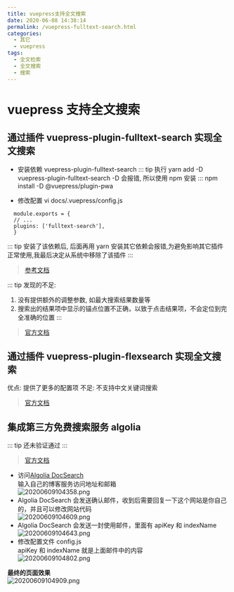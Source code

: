 ```yaml
---
title: vuepress支持全文搜索
date: 2020-06-08 14:38:14
permalink: /vuepress-fulltext-search.html
categories:
  - 其它
  - vuepress
tags:
  - 全文检索
  - 全文搜索
  - 搜索
---
```


# vuepress 支持全文搜索

## 通过插件 vuepress-plugin-fulltext-search 实现全文搜索

- 安装依赖 vuepress-plugin-fulltext-search
  ::: tip
  执行 yarn add -D vuepress-plugin-fulltext-search -D 会报错, 所以使用 npm 安装
  :::
  npm install -D @vuepress/plugin-pwa

- 修改配置
  vi docs/.vuepress/config.js

```
  module.exports = {
  // ...
  plugins: ['fulltext-search'],
  }
```

::: tip
安装了该依赖后, 后面再用 yarn 安装其它依赖会报错,为避免影响其它插件正常使用,我最后决定从系统中移除了该插件
:::

> [参考文档](https://github.com/leo-buneev/vuepress-plugin-fulltext-search)

::: tip
发现的不足:

1. 没有提供额外的调整参数, 如最大搜索结果数量等
2. 搜索出的结果项中显示的锚点位置不正确，以致于点击结果项，不会定位到完全准确的位置
   :::

> [官方文档](https://github.com/leo-buneev/vuepress-plugin-fulltext-search)

## 通过插件 vuepress-plugin-flexsearch 实现全文搜索

优点: 提供了更多的配置项
不足: 不支持中文关键词搜索

> [官方文档](https://github.com/z3by/vuepress-plugin-flexsearch)

## 集成第三方免费搜索服务 algolia

::: tip
还未验证通过
:::

> [官方文档](https://algolia.com)

- 访问[Algolia DocSearch](https://community.algolia.com/docsearch/)  
  输入自己的博客服务访问地址和邮箱  
  ![20200609104358.png](https://cdn.jsdelivr.net/gh/wangshibiaoFlytiger/blog_picBed1/images/20200609104358.png)
- Algolia DocSearch 会发送确认邮件，收到后需要回复一下这个网站是你自己的，并且可以修改网站代码  
  ![20200609104609.png](https://cdn.jsdelivr.net/gh/wangshibiaoFlytiger/blog_picBed1/images/20200609104609.png)
- Algolia DocSearch 会发送一封使用邮件，里面有 apiKey 和 indexName  
  ![20200609104643.png](https://cdn.jsdelivr.net/gh/wangshibiaoFlytiger/blog_picBed1/images/20200609104643.png)
- 修改配置文件 config.js  
  apiKey 和 indexName 就是上面邮件中的内容  
  ![20200609104802.png](https://cdn.jsdelivr.net/gh/wangshibiaoFlytiger/blog_picBed1/images/20200609104802.png)

**最终的页面效果**  
![20200609104909.png](https://cdn.jsdelivr.net/gh/wangshibiaoFlytiger/blog_picBed1/images/20200609104909.png)
